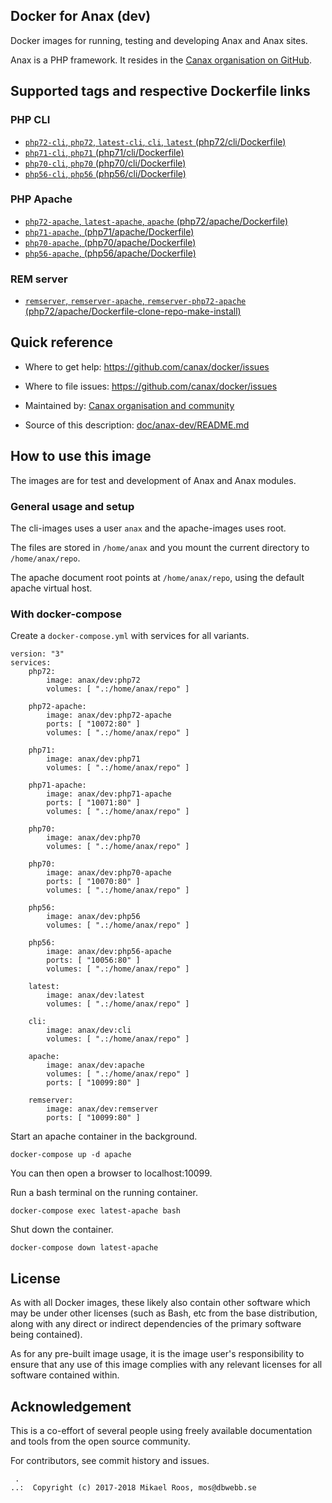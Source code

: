 Docker for Anax (dev)
-------------------

Docker images for running, testing and developing Anax and Anax sites.

Anax is a PHP framework. It resides in the [Canax organisation on GitHub](https://github.com/canax).



Supported tags and respective Dockerfile links
-------------------



### PHP CLI

* [`php72-cli`, `php72`, `latest-cli`, `cli`, `latest` (php72/cli/Dockerfile)](https://github.com/canax/docker/blob/master/php72/cli/Dockerfile)
* [`php71-cli`, `php71` (php71/cli/Dockerfile)](https://github.com/canax/docker/blob/master/php71/cli/Dockerfile)
* [`php70-cli`, `php70` (php70/cli/Dockerfile)](https://github.com/canax/docker/blob/master/php70/cli/Dockerfile)
* [`php56-cli`, `php56` (php56/cli/Dockerfile)](https://github.com/canax/docker/blob/master/php56/cli/Dockerfile)



### PHP Apache

* [`php72-apache`, `latest-apache`, `apache` (php72/apache/Dockerfile)](https://github.com/canax/docker/blob/master/php72/apache/Dockerfile)
* [`php71-apache`, (php71/apache/Dockerfile)](https://github.com/canax/docker/blob/master/php71/apache/Dockerfile)
* [`php70-apache`, (php70/apache/Dockerfile)](https://github.com/canax/docker/blob/master/php70/apache/Dockerfile)
* [`php56-apache`, (php56/apache/Dockerfile)](https://github.com/canax/docker/blob/master/php56/apache/Dockerfile)



### REM server

* [`remserver`, `remserver-apache`, `remserver-php72-apache` (php72/apache/Dockerfile-clone-repo-make-install)](https://github.com/canax/docker/blob/master/php72/apache/Dockerfile-clone-repo-make-install)



Quick reference
-------------------

* Where to get help:
    https://github.com/canax/docker/issues

* Where to file issues:
    https://github.com/canax/docker/issues

* Maintained by:
    [Canax organisation and community](https://github.com/canax/docker/issues)

* Source of this description:
    [doc/anax-dev/README.md](https://github.com/canax/docker/blob/master/doc/anax-dev/README.md)



How to use this image
-------------------

The images are for test and development of Anax and Anax modules.



### General usage and setup

The cli-images uses a user `anax` and the apache-images uses root.

The files are stored in `/home/anax` and you mount the current directory to `/home/anax/repo`.

The apache document root points at `/home/anax/repo`, using the default apache virtual host.



### With docker-compose

Create a `docker-compose.yml` with services for all variants.

```text
version: "3"
services:
    php72:
        image: anax/dev:php72
        volumes: [ ".:/home/anax/repo" ]

    php72-apache:
        image: anax/dev:php72-apache
        ports: [ "10072:80" ]
        volumes: [ ".:/home/anax/repo" ]

    php71:
        image: anax/dev:php71
        volumes: [ ".:/home/anax/repo" ]

    php71-apache: 
        image: anax/dev:php71-apache
        ports: [ "10071:80" ]
        volumes: [ ".:/home/anax/repo" ]

    php70:
        image: anax/dev:php70
        volumes: [ ".:/home/anax/repo" ]

    php70:
        image: anax/dev:php70-apache
        ports: [ "10070:80" ]
        volumes: [ ".:/home/anax/repo" ]

    php56:
        image: anax/dev:php56
        volumes: [ ".:/home/anax/repo" ]

    php56:
        image: anax/dev:php56-apache
        ports: [ "10056:80" ]
        volumes: [ ".:/home/anax/repo" ]

    latest:
        image: anax/dev:latest
        volumes: [ ".:/home/anax/repo" ]

    cli:
        image: anax/dev:cli
        volumes: [ ".:/home/anax/repo" ]

    apache:
        image: anax/dev:apache
        volumes: [ ".:/home/anax/repo" ]
        ports: [ "10099:80" ]

    remserver:
        image: anax/dev:remserver
        ports: [ "10099:80" ]
```

Start an apache container in the background.

```text
docker-compose up -d apache
```

You can then open a browser to localhost:10099.

Run a bash terminal on the running container.

```text
docker-compose exec latest-apache bash
```

Shut down the container.

```text
docker-compose down latest-apache
```



License
-------------------

As with all Docker images, these likely also contain other software which may be under other licenses (such as Bash, etc from the base distribution, along with any direct or indirect dependencies of the primary software being contained).

As for any pre-built image usage, it is the image user's responsibility to ensure that any use of this image complies with any relevant licenses for all software contained within.



Acknowledgement
-------------------

This is a co-effort of several people using freely available documentation and tools from the open source community.

For contributors, see commit history and issues.




```
 .
..:  Copyright (c) 2017-2018 Mikael Roos, mos@dbwebb.se
```
